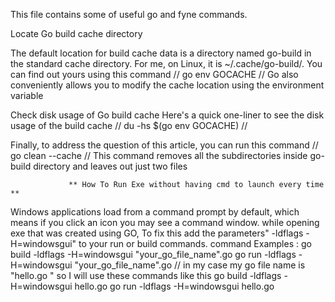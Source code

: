This file contains some of useful go and fyne commands.

Locate Go build cache directory

The default location for build cache data is a directory named go-build in the standard cache directory. For me, on Linux, it is ~/.cache/go-build/. You can find out yours using this command
//
go env GOCACHE
//
Go also conveniently allows you to modify the cache location using the environment variable


Check disk usage of Go build cache
Here's a quick one-liner to see the disk usage of the build cache
//
du -hs $(go env GOCACHE)
//


Finally, to address the question of this article, you can run this command
//
go clean --cache
//
This command removes all the subdirectories inside go-build directory and leaves out just two files
 
                 ** How To Run Exe without having cmd to launch every time **
 
 Windows applications load from a command prompt by default, which means if you click an icon you may see a command window. while opening exe that was created using GO, To fix this add the parameters" -ldflags -H=windowsgui" to your run or build commands.
command Examples :
go build -ldflags -H=windowsgui "your_go_file_name".go
go run -ldflags -H=windowsgui "your_go_file_name".go
// in my case my go file name is "hello.go " so I will use these commands like this 
go build -ldflags -H=windowsgui hello.go
go run -ldflags -H=windowsgui hello.go

